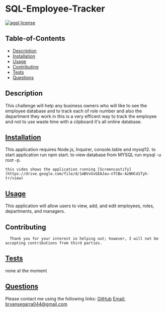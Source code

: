 # SQL-Employee-Tracker
[![agpl license](https://img.shields.io/badge/License-agpl-blue.svg)](undefined)

  ## Table-of-Contents
  * [Description](#description)
  * [Installation](#installation)
  * [Usage](#usage)
  * [Contributing](#contributing)
  * [Tests](#tests)
  * [Questions](#questions)
  
  ## Description
  This challenge will help any business owners who will like to see the employee database and to track each of  role number and also the department they work in this is a very efficent way to  track the employee and not to use waste time with a cilpboard it's all online database.

  ## [Installation](#table-of-contents)
  This application requires Node.js, Inquirer, console.table and mysql12. to start application run npm start. to view database from MYSQL run mysql -u root -p.
    
    this video shows the application running [Screencastify] (https://drive.google.com/file/d/1mBVvGvGEAJau-nTCBo-AzNHCd1Tyh-tr/view)
  ## [Usage](#table-of-contents)

  This application will allow users to view, add, and edit employees, roles, departments, and managers.

  ## Contributing
   
      Thank you for your interest in helping out; however, I will not be accepting contributions from third parties.
      
  ## [Tests](#table-of-contents)
  none at the moment

  ##  [Questions](#table-of-contents)
  Please contact me using the following links:
  [GitHub](https://github.com/Bryguy20)
  [Email: bryansegarra044@gmail.com](mailto:bryansegarra044@gmail.com)
